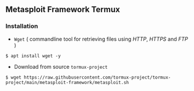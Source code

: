 ## Metasploit Framework Termux

### Installation

* `Wget` ( commandline tool for retrieving files using _HTTP_, _HTTPS_ and _FTP_ )
```
$ apt install wget -y
```
* Download from source `tormux-project`
```
$ wget https://raw.githubusercontent.com/tormux-project/tormux-project/main/metasploit-framework/metasploit.sh
```

